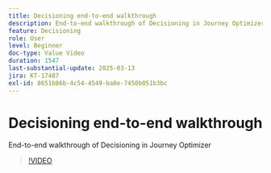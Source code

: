 ```yaml
---
title: Decisioning end-to-end walkthrough
description: End-to-end walkthrough of Decisioning in Journey Optimizer
feature: Decisioning
role: User
level: Beginner
doc-type: Value Video
duration: 1547
last-substantial-update: 2025-03-13
jira: KT-17487
exl-id: 8651b86b-4c54-4549-ba0e-7450b051b3bc
---
```

# Decisioning end-to-end walkthrough

End-to-end walkthrough of Decisioning in Journey Optimizer

>[!VIDEO](https://video.tv.adobe.com/v/3451100/?learn=on&enablevpops)
